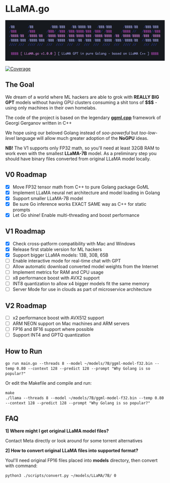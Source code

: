 # LLaMA.go

![](./assets/images/terminal.png?raw=true)

[![Coverage](https://img.shields.io/badge/Coverage-0-red)](https://github.com/gotzmann/llama.go/actions/workflows/coverage.yml)

## The Goal

We dream of a world where ML hackers are able to grok with **REALLY BIG GPT** models without having GPU clusters consuming a shit tons of **$$$** - using only machines in their own homelabs.

The code of the project is based on the legendary **[ggml.cpp](https://github.com/ggerganov/llama.cpp)** framework of Georgi Gerganov written in C++

We hope using our beloved Golang instead of *soo-powerful* but *too-low-level* language will allow much greater adoption of the **NoGPU** ideas.

**NB!** The V1 supports only FP32 math, so you'll need at least 32GB RAM to work even with the smallest **LLaMA-7B** model. As a preliminary step you should have binary files converted from original LLaMA model locally.

## V0 Roadmap

- [x] Move FP32 tensor math from C++ to pure Golang package GoML
- [x] Implement LLaMA neural net architecture and model loading in Golang
- [x] Support smaller LLaMA-7B model
- [x] Be sure Go inference works EXACT SAME way as C++ for static prompts
- [x] Let Go shine! Enable multi-threading and boost performance

## V1 Roadmap

- [x] Check cross-patform compatibility with Mac and Windows
- [x] Release first stable version for ML hackers
- [x] Support bigger LLaMA models: 13B, 30B, 65B
- [ ] Enable interactive mode for real-time chat with GPT
- [ ] Allow automatic download converted model weights from the Internet
- [ ] Implement metrics for RAM and CPU usage
- [ ] x8 performance boost with AVX2 support
- [ ] INT8 quantization to allow x4 bigger models fit the same memory
- [ ] Server Mode for use in clouds as part of microservice architecture

## V2 Roadmap

- [ ] x2 performance boost with AVX512 support
- [ ] ARM NEON support on Mac machines and ARM servers
- [ ] FP16 and BF16 support where possible
- [ ] Support INT4 and GPTQ quantization 

## How to Run

```shell
go run main.go --threads 8 --model ~/models/7B/ggml-model-f32.bin --temp 0.80 --context 128 --predict 128 --prompt "Why Golang is so popular?"
```

Or edit the Makefile and compile and run:

```shell
make
./llama --threads 8 --model ~/models/7B/ggml-model-f32.bin --temp 0.80 --context 128 --predict 128 --prompt "Why Golang is so popular?"
```

## FAQ

**1] Where might I get original LLaMA model files?**

Contact Meta directly or look around for some torrent alternatives

**2] How to convert original LLaMA files into supported format?** 

Youl'll need original FP16 files placed into **models** directory, then convert with command:

```shell
python3 ./scripts/convert.py ~/models/LLaMA/7B/ 0
```
